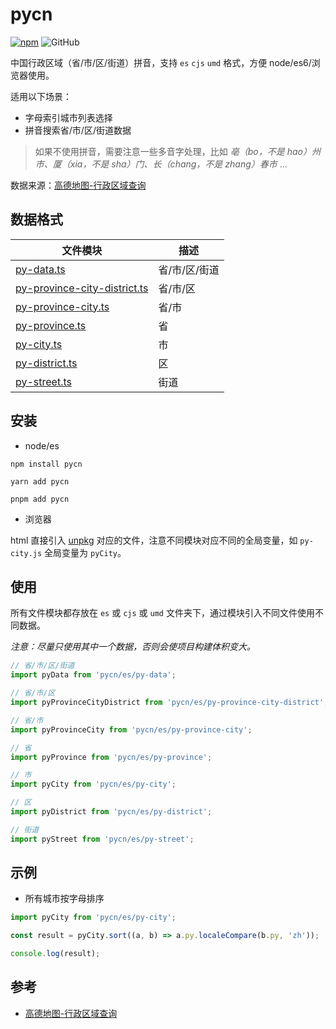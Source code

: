 # pycn

[![npm][npm]][npm-url] ![GitHub][license]

中国行政区域（省/市/区/街道）拼音，支持 `es` `cjs` `umd` 格式，方便 node/es6/浏览器使用。

适用以下场景：

- 字母索引城市列表选择
- 拼音搜索省/市/区/街道数据

> 如果不使用拼音，需要注意一些多音字处理，比如 _亳（bo，不是 hao）州市、厦（xia，不是 sha）门、长（chang，不是 zhang）春市_ ...

数据来源：[高德地图-行政区域查询]

## 数据格式

| 文件模块 | 描述 |
| --- | --- |
| [py-data.ts](https://github.com/caijf/pycn/blob/main/src/py-data.ts) | 省/市/区/街道 |
| [py-province-city-district.ts](https://github.com/caijf/pycn/blob/main/src/py-province-city-district.ts) | 省/市/区 |
| [py-province-city.ts](https://github.com/caijf/pycn/blob/main/src/py-province-city.ts) | 省/市 |
| [py-province.ts](https://github.com/caijf/pycn/blob/main/src/py-province.ts) | 省 |
| [py-city.ts](https://github.com/caijf/pycn/blob/main/src/py-city.ts) | 市 |
| [py-district.ts](https://github.com/caijf/pycn/blob/main/src/py-district.ts) | 区 |
| [py-street.ts](https://github.com/caijf/pycn/blob/main/src/py-street.ts) | 街道 |

## 安装

- node/es

```shell
npm install pycn
```

```shell
yarn add pycn
```

```shell
pnpm add pycn
```

- 浏览器

html 直接引入 [unpkg](https://unpkg.com/browse/pycn@latest/umd/) 对应的文件，注意不同模块对应不同的全局变量，如 `py-city.js` 全局变量为 `pyCity`。

## 使用

所有文件模块都存放在 `es` 或 `cjs` 或 `umd` 文件夹下，通过模块引入不同文件使用不同数据。

_注意：尽量只使用其中一个数据，否则会使项目构建体积变大。_

```typescript
// 省/市/区/街道
import pyData from 'pycn/es/py-data';

// 省/市/区
import pyProvinceCityDistrict from 'pycn/es/py-province-city-district';

// 省/市
import pyProvinceCity from 'pycn/es/py-province-city';

// 省
import pyProvince from 'pycn/es/py-province';

// 市
import pyCity from 'pycn/es/py-city';

// 区
import pyDistrict from 'pycn/es/py-district';

// 街道
import pyStreet from 'pycn/es/py-street';
```

## 示例

- 所有城市按字母排序

```typescript
import pyCity from 'pycn/es/py-city';

const result = pyCity.sort((a, b) => a.py.localeCompare(b.py, 'zh'));

console.log(result);
```

## 参考

- [高德地图-行政区域查询]

[高德地图-行政区域查询]: https://lbs.amap.com/api/webservice/guide/api/district/
[npm]: https://img.shields.io/npm/v/pycn.svg
[npm-url]: https://npmjs.com/package/pycn
[license]: https://img.shields.io/github/license/caijf/pycn.svg
